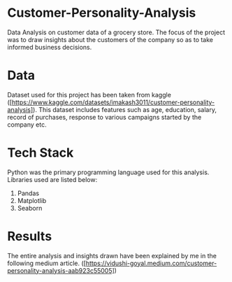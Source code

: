 # Customer-Personality-Analysis
Data Analysis on customer data of a grocery store. The focus of the project was to draw insights about the customers of the company so as to take informed business decisions.

# Data
Dataset used for this project has been taken from kaggle ([https://www.kaggle.com/datasets/imakash3011/customer-personality-analysis]). This dataset includes features such as age, education, salary, record of purchases, response to various campaigns started by the company etc.

# Tech Stack
Python was the primary programming language used for this analysis. Libraries used are listed below:
1. Pandas
2. Matplotlib
3. Seaborn

# Results
The entire analysis and insights drawn have been explained by me in the following medium article.
([https://vidushi-goyal.medium.com/customer-personality-analysis-aab923c55005])
